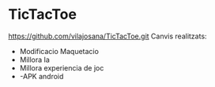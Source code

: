 # TicTacToe

https://github.com/vilajosana/TicTacToe.git
Canvis realitzats: 
- Modificacio Maquetacio
- Millora Ia
- Millora experiencia de joc
- -APK android
